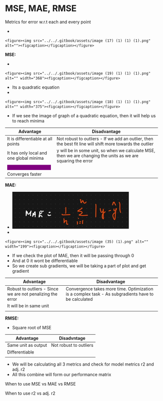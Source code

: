 # MSE, MAE, RMSE

Metrics for error w.r.t each and every point

*

    <figure><img src="../../.gitbook/assets/image (17) (1) (1) (1).png" alt=""><figcaption></figcaption></figure>

**MSE:**

*

    <figure><img src="../../.gitbook/assets/image (19) (1) (1) (1).png" alt="" width="368"><figcaption></figcaption></figure>
* Its a quadratic equation
*

    <figure><img src="../../.gitbook/assets/image (18) (1) (1) (1).png" alt="" width="375"><figcaption></figcaption></figure>
* If we see the image of graph of a quadratic equation, then it will help us to reach minima

| Advantage                                                                            | Disadvantage                                                                                                  |
| ------------------------------------------------------------------------------------ | ------------------------------------------------------------------------------------------------------------- |
| It is differentiable at all points                                                   | Not robust to outliers - If we add an outlier, then the best fit line will shift more towards the outlier     |
| It has only local and one global minima                                              | y will be in some unit, so when we calculate MSE, then we are changing the units as we are squaring the error |
| <mark style="color:purple;background-color:purple;">**Its a convex function**</mark> |                                                                                                               |
| Converges faster                                                                     |                                                                                                               |



**MAE:**

* &#x20;![](<../../.gitbook/assets/image (34) (1).png>)
*

    <figure><img src="../../.gitbook/assets/image (35) (1).png" alt="" width="199"><figcaption></figcaption></figure>
* If we check the plot of MAE, then it will be passing through 0
* And at 0 it wont be differentiable
* So we create sub gradients, we will be taking a part of plot and get gradient

| Advantage                                                  | Disadvantage                                                                                        |
| ---------------------------------------------------------- | --------------------------------------------------------------------------------------------------- |
| Robust to outliers - Since we are not penalizing the error | Convergence takes more time. Optimization is a complex task - As subgradients have to be calculated |
| It will be in same unit                                    |                                                                                                     |
|                                                            |                                                                                                     |



**RMSE:**

* &#x20;Square root of MSE

| Advantage           | Disadvntage            |
| ------------------- | ---------------------- |
| Same unit as output | Not robust to outliers |
| Differentiable      |                        |
|                     |                        |



* We will be calculating all 3 metrics and check for model metrics r2 and adj. r2
* All this combine will form our performance matrix

When to use MSE vs MAE vs RMSE



When to use r2 vs adj. r2
